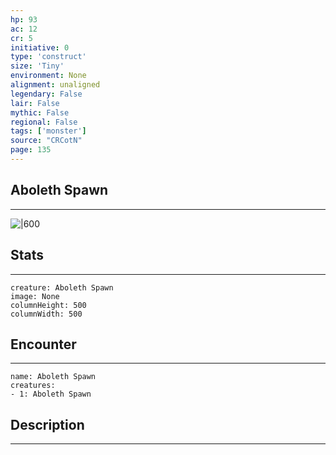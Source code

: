 ```yaml
---
hp: 93
ac: 12
cr: 5
initiative: 0
type: 'construct'    
size: 'Tiny'
environment: None
alignment: unaligned
legendary: False
lair: False
mythic: False
regional: False
tags: ['monster']
source: "CRCotN"
page: 135
---
```


## Aboleth Spawn
---

![|600](D:/Program%20Files/5e.tools/img/bestiary/CRCotN/Aboleth%20Spawn.webp)

## Stats
---

```statblock
creature: Aboleth Spawn
image: None
columnHeight: 500
columnWidth: 500
```

## Encounter
---

```encounter-table
name: Aboleth Spawn
creatures:
- 1: Aboleth Spawn
```

## Description
---




